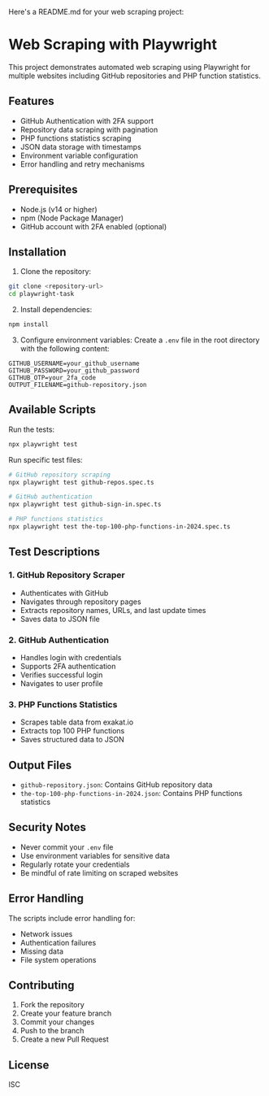 Here's a README.md for your web scraping project:

# Web Scraping with Playwright

This project demonstrates automated web scraping using Playwright for multiple websites including GitHub repositories and PHP function statistics.

## Features

- GitHub Authentication with 2FA support
- Repository data scraping with pagination
- PHP functions statistics scraping
- JSON data storage with timestamps
- Environment variable configuration
- Error handling and retry mechanisms

## Prerequisites

- Node.js (v14 or higher)
- npm (Node Package Manager)
- GitHub account with 2FA enabled (optional)

## Installation

1. Clone the repository:
```bash
git clone <repository-url>
cd playwright-task
```

2. Install dependencies:
```bash
npm install
```

3. Configure environment variables:
Create a `.env` file in the root directory with the following content:

```env
GITHUB_USERNAME=your_github_username
GITHUB_PASSWORD=your_github_password
GITHUB_OTP=your_2fa_code
OUTPUT_FILENAME=github-repository.json
```

## Available Scripts

Run the tests:

```bash
npx playwright test
```

Run specific test files:
```bash
# GitHub repository scraping
npx playwright test github-repos.spec.ts

# GitHub authentication
npx playwright test github-sign-in.spec.ts

# PHP functions statistics
npx playwright test the-top-100-php-functions-in-2024.spec.ts
```

## Test Descriptions

### 1. GitHub Repository Scraper

- Authenticates with GitHub
- Navigates through repository pages
- Extracts repository names, URLs, and last update times
- Saves data to JSON file

### 2. GitHub Authentication

- Handles login with credentials
- Supports 2FA authentication
- Verifies successful login
- Navigates to user profile

### 3. PHP Functions Statistics

- Scrapes table data from exakat.io
- Extracts top 100 PHP functions
- Saves structured data to JSON

## Output Files

- `github-repository.json`: Contains GitHub repository data
- `the-top-100-php-functions-in-2024.json`: Contains PHP functions statistics

## Security Notes

- Never commit your `.env` file
- Use environment variables for sensitive data
- Regularly rotate your credentials
- Be mindful of rate limiting on scraped websites

## Error Handling

The scripts include error handling for:

- Network issues
- Authentication failures
- Missing data
- File system operations

## Contributing

1. Fork the repository
2. Create your feature branch
3. Commit your changes
4. Push to the branch
5. Create a new Pull Request

## License

ISC
